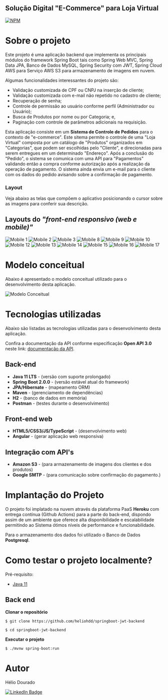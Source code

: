 ## Solução Digital "E-Commerce" para Loja Virtual

[![NPM](https://img.shields.io/npm/l/react)](https://github.com/heliohdd/hdsdeliver-sds2/blob/main/LICENSE) 

# Sobre o projeto
Este projeto é uma aplicação backend que implementa os principais módulos do framework Spring Boot tais como Spring Web MVC, Spring Data JPA,  Banco de Dados MySQL, Spring Security com JWT, Spring Cloud AWS para Serviço AWS S3 para armazenamento de imagens em nuvem.

Algumas funcionalidades interessantes do projeto são:

- Validação customizada de CPF ou CNPJ na inserção de cliente;
- Validação customizada com e-mail não repetido no cadastro de cliente;
- Recuperação de senha;
- Controle de permissão ao usuário conforme perfil (Administrador ou Usuário);
- Busca de Produtos por nome ou por Categoria; e,
- Paginação com controle de parâmetros adicionais na requisição.

Esta aplicação consiste em um <strong>Sistema de Controle de Pedidos</strong> para o contexto de "e-commerce". Este sitema permite o controle de uma "Loja Virtual" composta por um catálogo de "Produtos" organizados em "Categorias", que podem ser escolhidas pelo "Cliente", e direcionadas para serem entregues em um determinado "Endereço". Após a conclusão do "Pedido", o sistema se comunica com uma API para "Pagamentos" validando então a compra conforme autorização após a realização da operação de pagamento. O sistema ainda envia um e-mail para o cliente com os dados do pedido avisando sobre a confirmação de pagamento.

### Layout
Veja abaixo as telas que compõem o aplicativo posicionando o cursor sobre as imagens para conferir sua descrição.

## Layouts do <strong><i>"front-end responsivo (web e mobile)"</i></strong>

![Mobile 1](https://github.com/heliohdd/assets/blob/main/raw/main/spring-ionic/mobile1.png "Tela inicial")
![Mobile 2](https://github.com/heliohdd/assets/blob/main/raw/main/spring-ionic/mobile2.png "Tela de Login")
![Mobile 3](https://github.com/heliohdd/assets/blob/main/raw/main/spring-ionic/mobile3.png "Tela de Categorias")
![Mobile 8](https://github.com/heliohdd/assets/blob/main/raw/main/spring-ionic/mobile8.png "Categoria Informática")
![Mobile 9](https://github.com/heliohdd/assets/blob/main/raw/main/spring-ionic/mobile9.png "Produto TV")
![Mobile 10](https://github.com/heliohdd/assets/blob/main/raw/main/spring-ionic/mobile10.png "Seleção do Produto")
![Mobile 12](https://github.com/heliohdd/assets/blob/main/raw/main/spring-ionic/mobile12.png "Produto Colcha")
![Mobile 13](https://github.com/heliohdd/assets/blob/main/raw/main/spring-ionic/mobile13.png "Finalizar Pedido")
![Mobile 14](https://github.com/heliohdd/assets/blob/main/raw/main/spring-ionic/mobile14.png "Selecionar Endereço")
![Mobile 15](https://github.com/heliohdd/assets/blob/main/raw/main/spring-ionic/mobile15.png "Forma de Pagamento")
![Mobile 16](https://github.com/heliohdd/assets/blob/main/raw/main/spring-ionic/mobile16.png "Conferir Pedido Tela 1")
![Mobile 17](https://github.com/heliohdd/assets/blob/main/raw/main/spring-ionic/mobile17.png "Conferir Pedido Tela 2")

<!-- 
![Mobile 4](https://github.com/heliohdd/assets/blob/main/raw/main/spring-ionic/mobile4.png "XXXXXXXXXXXXXXXXXX")
![Mobile 5](https://github.com/heliohdd/assets/blob/main/raw/main/spring-ionic/mobile5.png "XXXXXXXXXXXXXXXXXX")
![Mobile 6](https://github.com/heliohdd/assets/blob/main/raw/main/spring-ionic/mobile6.png "XXXXXXXXXXXXXXXXXX")
![Mobile 7](https://github.com/heliohdd/assets/blob/main/raw/main/spring-ionic/mobile7.png "XXXXXXXXXXXXXXXXXX")
![Mobile 11](https://github.com/heliohdd/assets/blob/main/raw/main/spring-ionic/mobile11.png "XXXXXXXXXXXXXXXXXX")
-->

# Modelo conceitual

Abaixo é apresentado o modelo conceitual utilizado para o desenvolvimento desta aplicação.

![Modelo Conceitual](https://github.com/heliohdd/assets/blob/main/raw/main/spring-ionic/modelo-conceitual-spring-ionic.png)

# Tecnologias utilizadas

Abaixo são listadas as tecnologias utilizadas para o desenvolvimento desta aplicação.

Confira a documentação da API conforme especificação <b>Open API 3.0</b> neste link: 
 [documentação da API](https://app.swaggerhub.com/apis-docs/heliohdd5/cursomc/1.0#/).
 
## Back-end

- <b>Java 11 LTS</b> - (versão com suporte prolongado)
- <b>Spring Boot 2.0.0</b> - (versão estável atual do framework)
- <b>JPA/Hibernate</b> - (mapeamento ORM)
- <b>Maven</b> - (gerenciamento de dependências)
- <b>H2</b> - (banco de dados em memória)
- <b>Postman</b> - (testes durante o desenvolvimento)
## Front-end web
- <b>HTML5/CSS3/JS/TypeScript</b> - (desenvolvimento web)
- <b>Angular</b> - (gerar aplicação web responsiva)
## Integração com API's
- <b>Amazon S3</b> - (para armazenamento de imagens dos clientes e dos produtos)
- <b>Google SMTP</b> - (para comunicação sobre confirmação do pagamento.)

# Implantação do Projeto
O projeto foi implatado na nuvem através da plataforma PaaS <strong>Heroku</strong> com entrega contínua (Github Actions) para a parte do back-end, dispondo assim de um ambiente que oferece alta disponibilidade e escalabilidade permitindo ao Sistema ótimos níveis de performance e funcionabilidade.

Para o armazenamento dos dados foi utilizado o Banco de Dados <strong>Postgresql</strong>.

# Como testar o projeto localmente?

Pré-requisito:
- [Java 11](https://www.oracle.com/br/java/technologies/javase-jdk11-downloads.html)
## Back end

**Clonar o repositório**

```
$ git clone https://github.com/heliohdd/springboot-jwt-backend

$ cd springboot-jwt-backend
```

**Executar o projeto**

```
$ ./mvnw spring-boot:run
```

# Autor
Hélio Dourado

[![LinkedIn Badge](https://img.shields.io/badge/-LinkedIn-blue?style=flat-square&logo=Linkedin&logoColor=white&link=https://www.linkedin.com/in/heliohdd/)](https://www.linkedin.com/in/heliohdd/)
